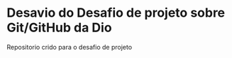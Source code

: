 # Desavio do Desafio de projeto sobre Git/GitHub da Dio
Repositorio crido para o desafio de projeto
 
